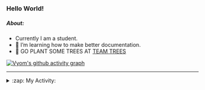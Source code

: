 ### Hello World!

##### About:
- Currently I am a student.
- 🌱 I’m learning how to make better documentation.
- 🌱 GO PLANT SOME TREES AT [TEAM TREES](https://teamtrees.org/)

[![Vyom's github activity graph](https://activity-graph.herokuapp.com/graph?username=Vyvy-vi)](https://github.com/ashutosh00710/github-readme-activity-graph)

---
<details>
  <summary>:zap: My Activity:</summary>
  
<!--START_SECTION:waka-->
![Code Time](http://img.shields.io/badge/Code%20Time-884%20hrs%2030%20mins-blue)

**I'm a Night 🦉** 

```text
🌞 Morning    94 commits     ██░░░░░░░░░░░░░░░░░░░░░░░   11.41% 
🌆 Daytime    221 commits    ██████░░░░░░░░░░░░░░░░░░░   26.82% 
🌃 Evening    279 commits    ████████░░░░░░░░░░░░░░░░░   33.86% 
🌙 Night      230 commits    ███████░░░░░░░░░░░░░░░░░░   27.91%

```
📅 **I'm Most Productive on Sunday** 

```text
Monday       124 commits    ███░░░░░░░░░░░░░░░░░░░░░░   15.05% 
Tuesday      126 commits    ███░░░░░░░░░░░░░░░░░░░░░░   15.29% 
Wednesday    104 commits    ███░░░░░░░░░░░░░░░░░░░░░░   12.62% 
Thursday     113 commits    ███░░░░░░░░░░░░░░░░░░░░░░   13.71% 
Friday       108 commits    ███░░░░░░░░░░░░░░░░░░░░░░   13.11% 
Saturday     79 commits     ██░░░░░░░░░░░░░░░░░░░░░░░   9.59% 
Sunday       170 commits    █████░░░░░░░░░░░░░░░░░░░░   20.63%

```


📊 **This Week I Spent My Time On** 

```text
🔥 Editors: 
VS Code                  6 hrs 20 mins       █████████████████████████   100.0%

🐱‍💻 Projects: 
CSF                      5 hrs 37 mins       ██████████████████████░░░   88.73% 
praise                   42 mins             ██░░░░░░░░░░░░░░░░░░░░░░░   11.27%

```


 Last Updated on 19/09/2022 15:04:20 UTC
<!--END_SECTION:waka-->
</details>
